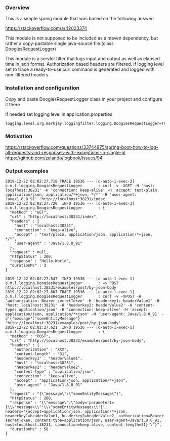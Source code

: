 ### Overview

This is a simple spring module that was based on the following answer:

https://stackoverflow.com/a/42023374

This module is not supposed to be included as a maven dependency, but rather a copy-pastable single java-source file.(class DoogiesRequestLogger)

This module is a servlet filter that logs input and output as well as elapsed time in json format.
Authorization based headers are filtered.
If logging level set to trace a ready-to-use curl command is generated and logged with non-filtered headers.

### Installation and configuration

Copy and paste DoogiesRequestLogger class in your project and configure it there

If needed set logging level in application.properties
```
logging.level.org.markjay.loggingfilter.logging.DoogiesRequestLogger=TRACE
```

### Motivation

https://stackoverflow.com/questions/33744875/spring-boot-how-to-log-all-requests-and-responses-with-exceptions-in-single-pl
https://github.com/zalando/logbook/issues/94

### Output examples

```
2019-12-22 02:02:27.718 TRACE 19536 --- [o-auto-1-exec-3] o.m.l.logging.DoogiesRequestLogger       : curl -v -XGET -H 'host: localhost:38231' -H 'connection: keep-alive' -H 'accept: text/plain, application/json, application/*+json, */*' -H 'user-agent: Java/1.8.0_91' 'http://localhost:38231/index'
2019-12-22 02:02:27.720  INFO 19536 --- [o-auto-1-exec-3] o.m.l.logging.DoogiesRequestLogger       : {
  "method" : "GET",
  "url" : "http://localhost:38231/index",
  "headers" : {
    "host" : "localhost:38231",
    "connection" : "keep-alive",
    "accept" : "text/plain, application/json, application/*+json, */*",
    "user-agent" : "Java/1.8.0_91"
  },
  "request" : null,
  "httpStatus" : 200,
  "response" : "Hello World",
  "durationMs" : 3
}

```

```
2019-12-22 02:02:27.547  INFO 19536 --- [o-auto-1-exec-1] o.m.l.logging.DoogiesRequestLogger       : => POST http://localhost:38231/examples/post/by-json-body
2019-12-22 02:02:27.607 TRACE 19536 --- [o-auto-1-exec-1] o.m.l.logging.DoogiesRequestLogger       : curl -v -XPOST -H 'authorization: Bearer secretToken' -H 'headerkey1: headerValue1' -H 'host: localhost:38231' -H 'headerkey2: headerValue2' -H 'content-type: application/json' -H 'connection: keep-alive' -H 'accept: application/json, application/*+json' -H 'user-agent: Java/1.8.0_91' -d'{"message":"someEntityMessage"}' 'http://localhost:38231/examples/post/by-json-body'
2019-12-22 02:02:27.621  INFO 19536 --- [o-auto-1-exec-1] o.m.l.logging.DoogiesRequestLogger       : {
  "method" : "POST",
  "url" : "http://localhost:38231/examples/post/by-json-body",
  "headers" : {
    "authorization" : "XXX",
    "content-length" : "31",
    "headerkey1" : "headerValue1",
    "host" : "localhost:38231",
    "headerkey2" : "headerValue2",
    "content-type" : "application/json",
    "connection" : "keep-alive",
    "accept" : "application/json, application/*+json",
    "user-agent" : "Java/1.8.0_91"
  },
  "request" : "{\"message\":\"someEntityMessage\"}",
  "httpStatus" : 200,
  "response" : "{\"message\":\"body='parameter1={\\\"message\\\":\\\"someEntityMessage\\\"}', headers='{accept=application/json, application/*+json, headerkey1=headerValue1, headerkey2=headerValue2, authorization=Bearer secretToken, content-type=application/json, user-agent=Java/1.8.0_91, host=localhost:38231, connection=keep-alive, content-length=31}'\"}",
  "durationMs" : 58
}
```